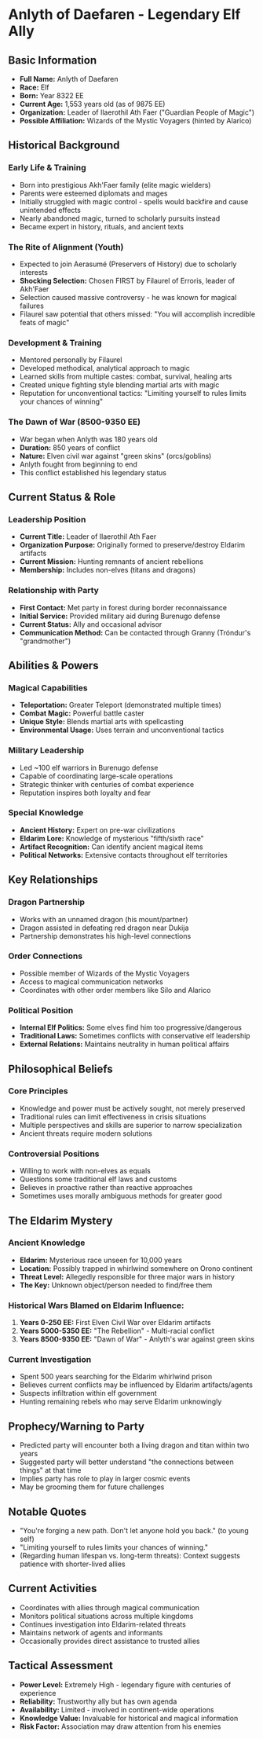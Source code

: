 # Anlyth of Daefaren - Legendary Elf Ally

## Basic Information
- **Full Name:** Anlyth of Daefaren
- **Race:** Elf
- **Born:** Year 8322 EE
- **Current Age:** 1,553 years old (as of 9875 EE)
- **Organization:** Leader of Ilaerothil Ath Faer ("Guardian People of Magic")
- **Possible Affiliation:** Wizards of the Mystic Voyagers (hinted by Alarico)

## Historical Background

### Early Life & Training
- Born into prestigious Akh'Faer family (elite magic wielders)
- Parents were esteemed diplomats and mages
- Initially struggled with magic control - spells would backfire and cause unintended effects
- Nearly abandoned magic, turned to scholarly pursuits instead
- Became expert in history, rituals, and ancient texts

### The Rite of Alignment (Youth)
- Expected to join Aerasumé (Preservers of History) due to scholarly interests
- **Shocking Selection:** Chosen FIRST by Filaurel of Erroris, leader of Akh'Faer
- Selection caused massive controversy - he was known for magical failures
- Filaurel saw potential that others missed: "You will accomplish incredible feats of magic"

### Development & Training
- Mentored personally by Filaurel
- Developed methodical, analytical approach to magic
- Learned skills from multiple castes: combat, survival, healing arts
- Created unique fighting style blending martial arts with magic
- Reputation for unconventional tactics: "Limiting yourself to rules limits your chances of winning"

### The Dawn of War (8500-9350 EE)
- War began when Anlyth was 180 years old
- **Duration:** 850 years of conflict
- **Nature:** Elven civil war against "green skins" (orcs/goblins)
- Anlyth fought from beginning to end
- This conflict established his legendary status

## Current Status & Role

### Leadership Position
- **Current Title:** Leader of Ilaerothil Ath Faer
- **Organization Purpose:** Originally formed to preserve/destroy Eldarim artifacts
- **Current Mission:** Hunting remnants of ancient rebellions
- **Membership:** Includes non-elves (titans and dragons)

### Relationship with Party
- **First Contact:** Met party in forest during border reconnaissance
- **Initial Service:** Provided military aid during Burenugo defense
- **Current Status:** Ally and occasional advisor
- **Communication Method:** Can be contacted through Granny (Tróndur's "grandmother")

## Abilities & Powers

### Magical Capabilities
- **Teleportation:** Greater Teleport (demonstrated multiple times)
- **Combat Magic:** Powerful battle caster
- **Unique Style:** Blends martial arts with spellcasting
- **Environmental Usage:** Uses terrain and unconventional tactics

### Military Leadership
- Led ~100 elf warriors in Burenugo defense
- Capable of coordinating large-scale operations
- Strategic thinker with centuries of combat experience
- Reputation inspires both loyalty and fear

### Special Knowledge
- **Ancient History:** Expert on pre-war civilizations
- **Eldarim Lore:** Knowledge of mysterious "fifth/sixth race"
- **Artifact Recognition:** Can identify ancient magical items
- **Political Networks:** Extensive contacts throughout elf territories

## Key Relationships

### Dragon Partnership
- Works with an unnamed dragon (his mount/partner)
- Dragon assisted in defeating red dragon near Dukija
- Partnership demonstrates his high-level connections

### Order Connections
- Possible member of Wizards of the Mystic Voyagers
- Access to magical communication networks
- Coordinates with other order members like Silo and Alarico

### Political Position
- **Internal Elf Politics:** Some elves find him too progressive/dangerous
- **Traditional Laws:** Sometimes conflicts with conservative elf leadership
- **External Relations:** Maintains neutrality in human political affairs

## Philosophical Beliefs

### Core Principles
- Knowledge and power must be actively sought, not merely preserved
- Traditional rules can limit effectiveness in crisis situations
- Multiple perspectives and skills are superior to narrow specialization
- Ancient threats require modern solutions

### Controversial Positions
- Willing to work with non-elves as equals
- Questions some traditional elf laws and customs
- Believes in proactive rather than reactive approaches
- Sometimes uses morally ambiguous methods for greater good

## The Eldarim Mystery

### Ancient Knowledge
- **Eldarim:** Mysterious race unseen for 10,000 years
- **Location:** Possibly trapped in whirlwind somewhere on Orono continent
- **Threat Level:** Allegedly responsible for three major wars in history
- **The Key:** Unknown object/person needed to find/free them

### Historical Wars Blamed on Eldarim Influence:
1. **Years 0-250 EE:** First Elven Civil War over Eldarim artifacts
2. **Years 5000-5350 EE:** "The Rebellion" - Multi-racial conflict
3. **Years 8500-9350 EE:** "Dawn of War" - Anlyth's war against green skins

### Current Investigation
- Spent 500 years searching for the Eldarim whirlwind prison
- Believes current conflicts may be influenced by Eldarim artifacts/agents
- Suspects infiltration within elf government
- Hunting remaining rebels who may serve Eldarim unknowingly

## Prophecy/Warning to Party
- Predicted party will encounter both a living dragon and titan within two years
- Suggested party will better understand "the connections between things" at that time
- Implies party has role to play in larger cosmic events
- May be grooming them for future challenges

## Notable Quotes
- "You're forging a new path. Don't let anyone hold you back." (to young self)
- "Limiting yourself to rules limits your chances of winning."
- (Regarding human lifespan vs. long-term threats): Context suggests patience with shorter-lived allies

## Current Activities
- Coordinates with allies through magical communication
- Monitors political situations across multiple kingdoms
- Continues investigation into Eldarim-related threats
- Maintains network of agents and informants
- Occasionally provides direct assistance to trusted allies

## Tactical Assessment
- **Power Level:** Extremely High - legendary figure with centuries of experience
- **Reliability:** Trustworthy ally but has own agenda
- **Availability:** Limited - involved in continent-wide operations
- **Knowledge Value:** Invaluable for historical and magical information
- **Risk Factor:** Association may draw attention from his enemies